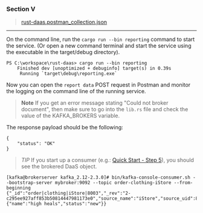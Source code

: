 ### Section V
>[rust-daas.postman_collection.json](https://github.com/dsietz/rust-daas/blob/master/tests/rust-daas.postman_collection.json)

---

On the command line, run the `cargo run --bin reporting` command to start the service. (Or open a new command terminal and start the service using the executable in the target/debug directory).

```
PS C:\workspace\rust-daas> cargo run --bin reporting
    Finished dev [unoptimized + debuginfo] target(s) in 0.39s
     Running `target\debug\reporting.exe`
```

Now you can open the `report data` POST request in Postman and monitor the logging on the command line of the running service.

>**Note** If you get an error message stating "Could not broker document", then make sure to go into the `lib.rs` file and check the value of the KAFKA_BROKERS variable. 

The response payload should be the following:

```
{
    "status": "OK"
}
```

> _TIP_ If you start up a consumer (e.g.: [Quick Start - Step 5](https://kafka.apache.org/quickstart#quickstart_consume)), you should see the brokered DaaS object. 
> 
```
[kafka@brokerserver kafka_2.12-2.3.0]# bin/kafka-console-consumer.sh --bootstrap-server mybroker:9092 --topic order-clothing-iStore --from-beginning
{"_id":"order|clothing|iStore|8003","_rev":"2-c295ee927aff853b50814447981173e0","source_name":"iStore","source_uid":8003,"category":"order","subcategory":"clothing","author":"istore_app","process_ind":false,"last_updated":1572021078,"data_obj":{"name":"high heals","status":"new"}}
```